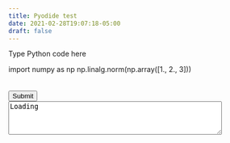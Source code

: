 ```yaml
---
title: Pyodide test
date: 2021-02-28T19:07:18-05:00
draft: false
---
```



<script type="text/javascript">
    // set the pyodide files URL (packages.json, pyodide.asm.data etc)
    window.languagePluginUrl = 'https://cdn.jsdelivr.net/pyodide/v0.16.1/full/';
</script>
<script src="https://cdn.jsdelivr.net/pyodide/v0.16.1/full/pyodide.js"></script>
<script src="https://code.jquery.com/jquery-3.5.1.min.js"
integrity="sha256-9/aliU8dGd2tb6OSsuzixeV4y/faTqgFtohetphbbj0=" 
crossorigin="anonymous"></script>

<script src="https://cdnjs.cloudflare.com/ajax/libs/ace/1.4.12/ace.min.js"></script>
<script src="https://cdnjs.cloudflare.com/ajax/libs/ace/1.4.12/mode-python.min.js" integrity="sha512-2Ke4vMGrMfYRM55pT1aA5bw7Pl82Sc7K5Hg8XZYZu+EQrb0AO1mNYTagwZm+MFVAImYS9Mlnm73zcgc01wPXxA==" crossorigin="anonymous"></script>
<script src="https://cdnjs.cloudflare.com/ajax/libs/ace/1.4.12/theme-monokai.min.js" integrity="sha512-S4i/WUGRs22+8rjUVu4kBjfNuBNp8GVsgcK2lbaFdws4q6TF3Nd00LxqnHhuxS9iVDfNcUh0h6OxFUMP5DBD+g==" crossorigin="anonymous"></script>
<link rel="stylesheet" href="style.css">


Type Python code here
<div id="editor">import numpy as np
np.linalg.norm(np.array([1., 2., 3]))
</div>
<br>

<br>
<input type="submit" value="Submit" id="button">
<br>
<textarea id="output" rows="4" cols="50">Loading</textarea>
<br>



<script src="script.js"></script>